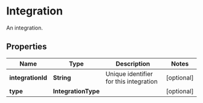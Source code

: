

# Integration

An integration.

## Properties

| Name | Type | Description | Notes |
|------------ | ------------- | ------------- | -------------|
|**integrationId** | **String** | Unique identifier for this integration |  [optional] |
|**type** | **IntegrationType** |  |  [optional] |



